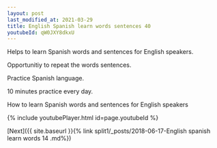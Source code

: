 ```yaml
---
layout: post
last_modified_at: 2021-03-29
title: English Spanish learn words sentences 40 
youtubeId: qW0JXY8dkxU
---
```

 
 
Helps to learn Spanish words and sentences for English speakers.

Opportunitiy to repeat the words sentences. 

Practice Spanish language. 
 
10 minutes practice every day. 
 
How to learn Spanish words and sentences for English speakers 
 
{% include youtubePlayer.html id=page.youtubeId %}
 
 
[Next]({{ site.baseurl }}{% link  split1/_posts/2018-06-17-English spanish learn words 14 .md%})
 

